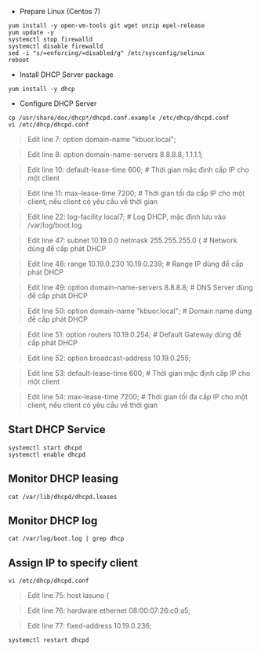 - Prepare Linux (Centos 7)
```shell
yum install -y open-vm-tools git wget unzip epel-release
yum update -y
systemctl stop firewalld
systemctl disable firewalld
sed -i "s/=enforcing/=disabled/g" /etc/sysconfig/selinux
reboot
```

- Install DHCP Server package
```shell
yum install -y dhcp
```
- Configure DHCP Server
```shell
cp /usr/share/doc/dhcp*/dhcpd.conf.example /etc/dhcp/dhcpd.conf
vi /etc/dhcp/dhcpd.conf
```
> Edit line 7: option domain-name "kbuor.local";

> Edit line 8: option domain-name-servers 8.8.8.8, 1.1.1.1;

> Edit line 10: default-lease-time 600; # Thời gian mặc định cấp IP cho một client

> Edit line 11: max-lease-time 7200; # Thời gian tối đa cấp IP cho một client, nếu client có yêu cầu về thời gian

> Edit line 22: log-facility local7; # Log DHCP, mặc định lưu vào /var/log/boot.log

> Edit line 47: subnet 10.19.0.0 netmask 255.255.255.0 { # Network dùng để cấp phát DHCP

> Edit line 48: range 10.19.0.230 10.19.0.239; # Range IP dùng để cấp phát DHCP

> Edit line 49: option domain-name-servers 8.8.8.8; # DNS Server dùng để cấp phát DHCP

> Edit line 50: option domain-name "kbuor.local"; # Domain name dùng để cấp phát DHCP

> Edit line 51: option routers 10.19.0.254; # Default Gateway dùng để cấp phát DHCP

> Edit line 52: option broadcast-address 10.19.0.255;

> Edit line 53: default-lease-time 600; # Thời gian mặc định cấp IP cho một client

> Edit line 54: max-lease-time 7200; # Thời gian tối đa cấp IP cho một client, nếu client có yêu cầu về thời gian

## Start DHCP Service
```shell
systemctl start dhcpd
systemctl enable dhcpd
```

## Monitor DHCP leasing
```shell
cat /var/lib/dhcpd/dhcpd.leases
```

## Monitor DHCP log
```shell
cat /var/log/boot.log | grep dhcp
```

## Assign IP to specify client
```shell
vi /etc/dhcp/dhcpd.conf
```

> Edit line 75: host lasuno {

> Edit line 76: hardware ethernet 08:00:07:26:c0:a5;

> Edit line 77: fixed-address 10.19.0.236;

```shell
systemctl restart dhcpd
```
